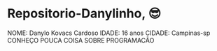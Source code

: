# Repositorio-Danylinho, :sunglasses:
NOME: Danylo Kovacs Cardoso
IDADE: 16 anos
CIDADE: Campinas-sp
CONHEÇO POUCA COISA SOBRE PROGRAMACÃO 
